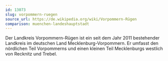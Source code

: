 ```yaml
---
id: 13073
slug: vorpommern-ruegen
source_url: https://de.wikipedia.org/wiki/Vorpommern-Rügen
comparison: muenchen-landeshauptstadt
---
```


Der Landkreis Vorpommern-Rügen ist ein seit dem Jahr 2011 bestehender Landkreis im deutschen Land Mecklenburg-Vorpommern. Er umfasst den nördlichen Teil Vorpommerns und einen kleinen Teil Mecklenburgs westlich von Recknitz und Trebel.
